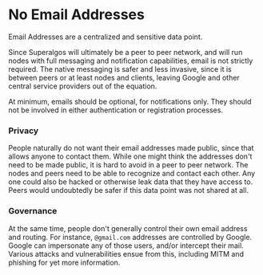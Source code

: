 # No Email Addresses

Email Addresses are a centralized and sensitive data point.

Since Superalgos will ultimately be a peer to peer network, and will run nodes with full messaging and notification capabilities, email is not strictly required. The native messaging is safer and less invasive, since it is between peers or at least nodes and clients, leaving Google and other central service providers out of the equation.

At minimum, emails should be optional, for notifications only. They should not be involved in either authentication or registration processes.

### Privacy

People naturally do not want their email addresses made public, since that allows anyone to contact them. While one might think the addresses don't need to be made public, it is hard to avoid in a peer to peer network. The nodes and peers need to be able to recognize and contact each other. Any one could also be hacked or otherwise leak data that they have access to. Peers would undoubtedly be safer if this data point was not shared at all.

### Governance

At the same time, people don't generally control their own email address and routing. For instance, `@gmail.com` addresses are controlled by Google. Google can impersonate any of those users, and/or intercept their mail. Various attacks and vulnerabilities ensue from this, including MITM and phishing for yet more information.

